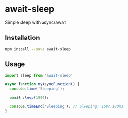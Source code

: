 # await-sleep

Simple sleep with async/await

## Installation

```bash
npm install --save await-sleep
```

## Usage

```js
import sleep from 'await-sleep'

async function myAsyncFunction() {
  console.time('Sleeping');

  await sleep(1500);

  console.timeEnd('Sleeping'); // Sleeping: 1507.180ms
}

```
